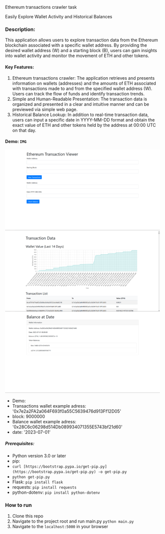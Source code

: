 Ethereum transactions crawler task

Easily Explore Wallet Activity and Historical Balances

### Description:

This application allows users to explore transaction data from the Ethereum blockchain associated with a specific wallet address. By providing the desired wallet address (W) and a starting block (B), users can gain insights into wallet activity and monitor the movement of ETH and other tokens.

   
#### Key Features:

1. Ethereum transactions crawler: The application retrieves and presents information on wallets (addresses) and the amounts of ETH associated with transactions made to and from the specified wallet address (W). Users can track the flow of funds and identify transaction trends.
2.  Simple and Human-Readable Presentation: The transaction data is organized and presented in a clear and intuitive manner and can be previewed via simple web page.  
3. Historical Balance Lookup: In addition to real-time transaction data, users can input a specific date in YYYY-MM-DD format and obtain the exact value of ETH and other tokens held by the address at 00:00 UTC on that day.  



#### Demo: `IMG`
![index page](image.png)
![Transactions data example](image-1.png)
![Balance at date example](image-2.png)

- Demo:
- Transactions wallet example adress: '0x7e2a2FA2a064F693f0a55C5639476d913Ff12D05'
- block: 9000000
- Balance wallet example adress: '0x28C6c06298d514Db089934071355E5743bf21d60'
- date: '2023-07-01'

##### **Prerequisites**:  
- Python version 3.0 or later
- pip:
- `curl [https://bootstrap.pypa.io/get-pip.py](https://bootstrap.pypa.io/get-pip.py) -o get-pip.py`
- `python get-pip.py`
- Flask: `pip install flask`
- requests: `pip install requests`
- python-dotenv: `pip install python-dotenv`

### How to run

1.  Clone this repo
2.  Navigate to the project root and run main.py `python main.py`
3.  Navigate to the `localhost:5000` in your browser
